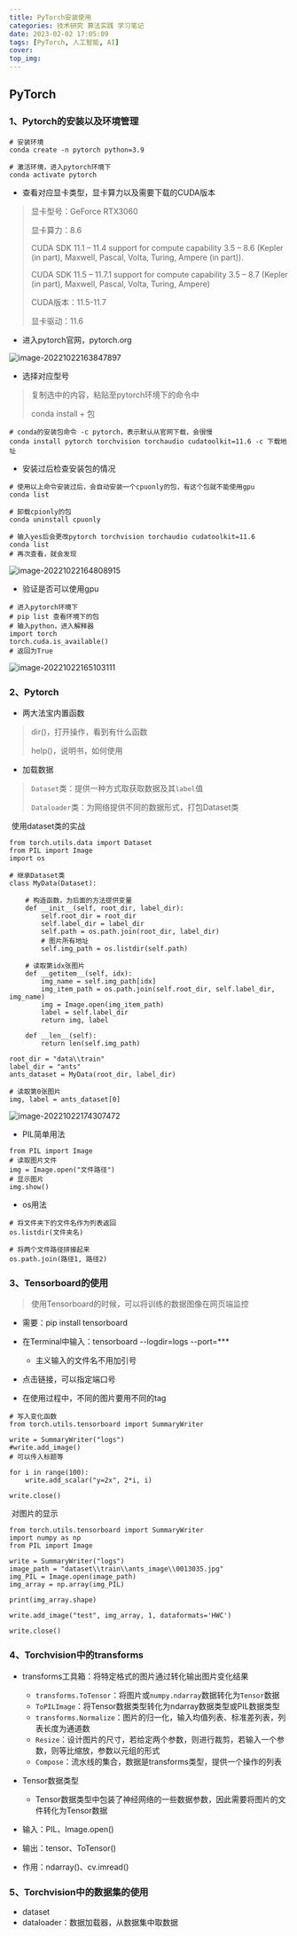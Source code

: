 ```yaml
---
title: PyTorch安装使用
categories: 技术研究 算法实践 学习笔记
date: 2023-02-02 17:05:09
tags: [PyTorch, 人工智能, AI]
cover:
top_img:
---
```

## PyTorch

### 1、Pytorch的安装以及环境管理

```
# 安装环境
conda create -n pytorch python=3.9

# 激活环境，进入pytorch环境下
conda activate pytorch
```

* 查看对应显卡类型，显卡算力以及需要下载的CUDA版本

> 显卡型号：GeForce RTX3060
>
> 显卡算力：8.6
>
> CUDA SDK 11.1 – 11.4 support for compute capability 3.5 – 8.6 (Kepler (in part), Maxwell, Pascal, Volta, Turing, Ampere (in part)).
>
> CUDA SDK 11.5 – 11.7.1 support for compute capability 3.5 – 8.7 (Kepler (in part), Maxwell, Pascal, Volta, Turing, Ampere)
>
> CUDA版本：11.5-11.7
>
> 显卡驱动：11.6

* 进入pytorch官网，pytorch.org

![image-20221022163847897](pytorch-install/image-20221022163847897.png)

* 选择对应型号

> 复制选中的内容，粘贴至pytorch环境下的命令中
>
> conda install + 包

```
# conda的安装包命令 -c pytorch，表示默认从官网下载，会很慢
conda install pytorch torchvision torchaudio cudatoolkit=11.6 -c 下载地址
```

* 安装过后检查安装包的情况

```
# 使用以上命令安装过后，会自动安装一个cpuonly的包，有这个包就不能使用gpu
conda list

# 卸载cpionly的包
conda uninstall cpuonly

# 输入yes后会更改pytorch torchvision torchaudio cudatoolkit=11.6
conda list
# 再次查看，就会发现
```

![image-20221022164808915](pytorch-install/image-20221022164808915.png)

* 验证是否可以使用gpu

```
# 进入pytorch环境下
# pip list 查看环境下的包
# 输入python，进入解释器
import torch 
torch.cuda.is_available()
# 返回为True
```

![image-20221022165103111](pytorch-install/image-20221022165103111.png)

### 2、Pytorch

* 两大法宝内置函数

> dir()，打开操作，看到有什么函数
>
> help()，说明书，如何使用

* 加载数据

> `Dataset`类：提供一种方式取获取数据及其`label`值
>
> `Dataloader`类：为网络提供不同的数据形式，打包Dataset类

​		使用dataset类的实战

```
from torch.utils.data import Dataset
from PIL import Image
import os

# 继承Dataset类
class MyData(Dataset):

    # 构造函数，为后面的方法提供变量
    def __init__(self, root_dir, label_dir):
        self.root_dir = root_dir
        self.label_dir = label_dir
        self.path = os.path.join(root_dir, label_dir)
        # 图片所有地址
        self.img_path = os.listdir(self.path)

    # 读取第idx张图片
    def __getitem__(self, idx):
        img_name = self.img_path[idx]
        img_item_path = os.path.join(self.root_dir, self.label_dir, img_name)
        img = Image.open(img_item_path)
        label = self.label_dir
        return img, label

    def __len__(self):
        return len(self.img_path)

root_dir = "data\\train"
label_dir = "ants"
ants_dataset = MyData(root_dir, label_dir)

# 读取第0张图片
img, label = ants_dataset[0]

```

![image-20221022174307472](pytorch-install/image-20221022174307472.png)



* PIL简单用法

```
from PIL import Image
# 读取图片文件
img = Image.open("文件路径")
# 显示图片
img.show()
```

* os用法

```
# 将文件夹下的文件名作为列表返回
os.listdir(文件夹名)

# 将两个文件路径拼接起来
os.path.join(路径1, 路径2)
```

### 3、Tensorboard的使用

> 使用Tensorboard的时候，可以将训练的数据图像在网页端监控

* 需要：pip install tensorboard
* 在Terminal中输入：tensorboard --logdir=logs  --port=***
  * 主义输入的文件名不用加引号

* 点击链接，可以指定端口号
* 在使用过程中，不同的图片要用不同的tag

```
# 写入变化函数
from torch.utils.tensorboard import SummaryWriter

write = SummaryWriter("logs")
#write.add_image()
# 可以传入标题等

for i in range(100):
    write.add_scalar("y=2x", 2*i, i)

write.close()

```

​		对图片的显示

```
from torch.utils.tensorboard import SummaryWriter
import numpy as np
from PIL import Image

write = SummaryWriter("logs")
image_path = "dataset\\train\\ants_image\\0013035.jpg"
img_PIL = Image.open(image_path)
img_array = np.array(img_PIL)

print(img_array.shape)

write.add_image("test", img_array, 1, dataformats='HWC')

write.close()
```

### 4、Torchvision中的transforms

* transforms工具箱：将特定格式的图片通过转化输出图片变化结果
  * `transforms.ToTensor`：将图片或`numpy.ndarray`数据转化为`Tensor`数据
  * `ToPILImage`：将Tensor数据类型转化为ndarray数据类型或PIL数据类型
  * `transforms.Normalize`：图片的归一化，输入均值列表、标准差列表，列表长度为通道数
  * `Resize`：设计图片的尺寸，若给定两个参数，则进行裁剪，若输入一个参数，则等比缩放，参数以元组的形式
  * `Compose`：流水线的集合，数据是transforms类型，提供一个操作的列表
* Tensor数据类型
  * Tensor数据类型中包装了神经网络的一些数据参数，因此需要将图片的文件转化为Tensor数据

* 输入：PIL、Image.open()
* 输出：tensor、ToTensor()
* 作用：ndarray()、cv.imread()

### 5、Torchvision中的数据集的使用

* dataset
* dataloader：数据加载器，从数据集中取数据
